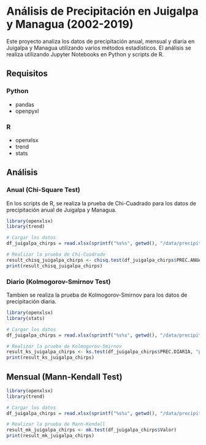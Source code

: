 # Análisis de Precipitación en Juigalpa y Managua (2002-2019)

Este proyecto analiza los datos de precipitación anual, mensual y diaria en Juigalpa y Managua utilizando varios métodos estadísticos. El análisis se realiza utilizando Jupyter Notebooks en Python y scripts de R.

## Requisitos

### Python

- pandas
- openpyxl

### R

- openxlsx
- trend
- stats

## Análisis

### Anual (Chi-Square Test)

En los scripts de R, se realiza la prueba de Chi-Cuadrado para los datos de precipitación anual de Juigalpa y Managua.

```r
library(openxlsx)
library(trend)

# Cargar los datos
df_juigalpa_chirps = read.xlsx(sprintf("%s%s", getwd(), "/data/precipitationAnual/Precipitación Anual _ Juigalpa CHIRPS (2002-2019).xlsx"))

# Realizar la prueba de Chi-Cuadrado
result_chisq_juigalpa_chirps <- chisq.test(df_juigalpa_chirps$PREC.ANUAL)
print(result_chisq_juigalpa_chirps)
```

### Diario (Kolmogorov-Smirnov Test)

Tambien se realiza la prueba de Kolmogorov-Smirnov para los datos de precipitación diaria.

```r
library(openxlsx)
library(stats)

# Cargar los datos
df_juigalpa_chirps = read.xlsx(sprintf("%s%s", getwd(), "/data/precipitationDaily/Precipitación Diaria _ Juigalpa CHIRPS (2002-2019).xlsx"))

# Realizar la prueba de Kolmogorov-Smirnov
result_ks_juigalpa_chirps <- ks.test(df_juigalpa_chirps$PREC.DIARIA, "pnorm", mean=mean(df_juigalpa_chirps$PREC.DIARIA), sd=sd(df_juigalpa_chirps$PREC.DIARIA))
print(result_ks_juigalpa_chirps)
```

## Mensual (Mann-Kendall Test)

```r
library(openxlsx)
library(trend)

# Cargar los datos
df_juigalpa_chirps = read.xlsx(sprintf("%s%s", getwd(), "/data/precipitationMonthly/PRECIPITACION - Juigalpa CHIRPS (2002-2019).xlsx"))

# Realizar la prueba de Mann-Kendall
result_mk_juigalpa_chirps <- mk.test(df_juigalpa_chirps$Valor)
print(result_mk_juigalpa_chirps)
```

